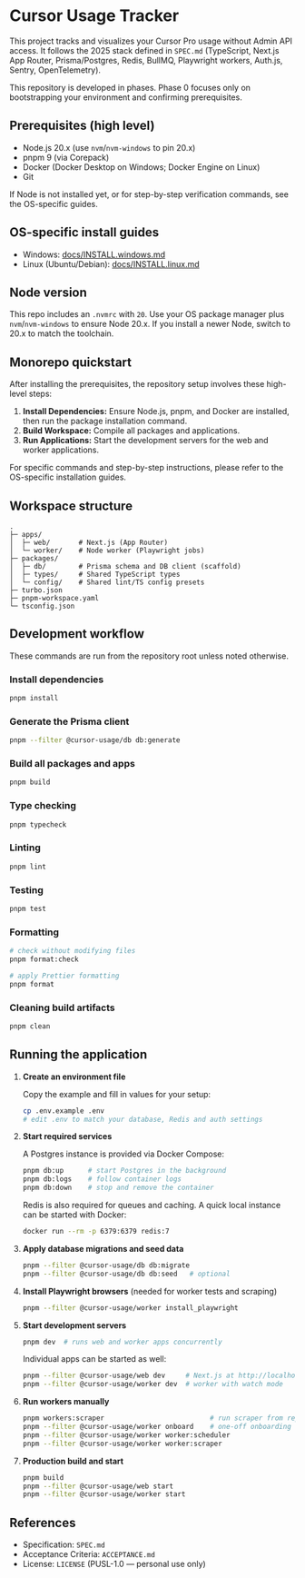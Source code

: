# Cursor Usage Tracker

This project tracks and visualizes your Cursor Pro usage without Admin API access. It follows the 2025 stack defined in `SPEC.md` (TypeScript, Next.js App Router, Prisma/Postgres, Redis, BullMQ, Playwright workers, Auth.js, Sentry, OpenTelemetry).

This repository is developed in phases. Phase 0 focuses only on bootstrapping your environment and confirming prerequisites.

## Prerequisites (high level)
- Node.js 20.x (use `nvm`/`nvm-windows` to pin 20.x)
- pnpm 9 (via Corepack)
- Docker (Docker Desktop on Windows; Docker Engine on Linux)
- Git

If Node is not installed yet, or for step-by-step verification commands, see the OS-specific guides.

## OS-specific install guides
- Windows: [docs/INSTALL.windows.md](./docs/INSTALL.windows.md)
- Linux (Ubuntu/Debian): [docs/INSTALL.linux.md](./docs/INSTALL.linux.md)

## Node version
This repo includes an `.nvmrc` with `20`. Use your OS package manager plus `nvm`/`nvm-windows` to ensure Node 20.x. If you install a newer Node, switch to 20.x to match the toolchain.

## Monorepo quickstart

After installing the prerequisites, the repository setup involves these high-level steps:

1.  **Install Dependencies:** Ensure Node.js, pnpm, and Docker are installed, then run the package installation command.
2.  **Build Workspace:** Compile all packages and applications.
3.  **Run Applications:** Start the development servers for the web and worker applications.

For specific commands and step-by-step instructions, please refer to the OS-specific installation guides.

## Workspace structure
```
.
├─ apps/
│  ├─ web/       # Next.js (App Router)
│  └─ worker/    # Node worker (Playwright jobs)
├─ packages/
│  ├─ db/        # Prisma schema and DB client (scaffold)
│  ├─ types/     # Shared TypeScript types
│  └─ config/    # Shared lint/TS config presets
├─ turbo.json
├─ pnpm-workspace.yaml
└─ tsconfig.json
```

## Development workflow

These commands are run from the repository root unless noted otherwise.

### Install dependencies

```bash
pnpm install
```

### Generate the Prisma client

```bash
pnpm --filter @cursor-usage/db db:generate
```

### Build all packages and apps

```bash
pnpm build
```

### Type checking

```bash
pnpm typecheck
```

### Linting

```bash
pnpm lint
```

### Testing

```bash
pnpm test
```

### Formatting

```bash
# check without modifying files
pnpm format:check

# apply Prettier formatting
pnpm format
```

### Cleaning build artifacts

```bash
pnpm clean
```

## Running the application

1. **Create an environment file**

   Copy the example and fill in values for your setup:

   ```bash
   cp .env.example .env
   # edit .env to match your database, Redis and auth settings
   ```

2. **Start required services**

   A Postgres instance is provided via Docker Compose:

   ```bash
   pnpm db:up      # start Postgres in the background
   pnpm db:logs    # follow container logs
   pnpm db:down    # stop and remove the container
   ```

   Redis is also required for queues and caching. A quick local instance can be started with Docker:

   ```bash
   docker run --rm -p 6379:6379 redis:7
   ```

3. **Apply database migrations and seed data**

   ```bash
   pnpm --filter @cursor-usage/db db:migrate
   pnpm --filter @cursor-usage/db db:seed   # optional
   ```

4. **Install Playwright browsers** (needed for worker tests and scraping)

   ```bash
   pnpm --filter @cursor-usage/worker install_playwright
   ```

5. **Start development servers**

   ```bash
   pnpm dev  # runs web and worker apps concurrently
   ```

   Individual apps can be started as well:

   ```bash
   pnpm --filter @cursor-usage/web dev     # Next.js at http://localhost:3000
   pnpm --filter @cursor-usage/worker dev  # worker with watch mode
   ```

6. **Run workers manually**

   ```bash
   pnpm workers:scraper                          # run scraper from repo root
   pnpm --filter @cursor-usage/worker onboard    # one-off onboarding script
   pnpm --filter @cursor-usage/worker worker:scheduler
   pnpm --filter @cursor-usage/worker worker:scraper
   ```

7. **Production build and start**

   ```bash
   pnpm build
   pnpm --filter @cursor-usage/web start
   pnpm --filter @cursor-usage/worker start
   ```

## References
- Specification: `SPEC.md`
- Acceptance Criteria: `ACCEPTANCE.md`
- License: `LICENSE` (PUSL-1.0 — personal use only)
